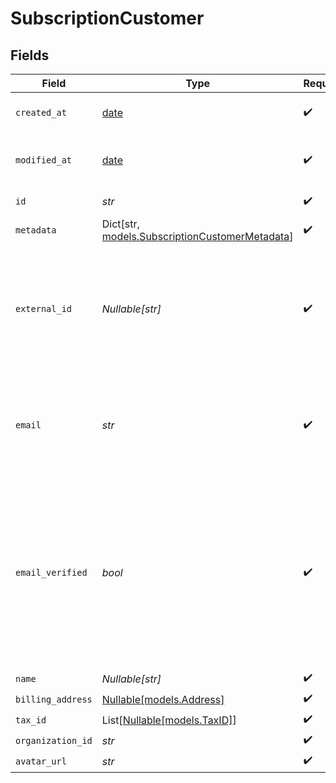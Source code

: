 # SubscriptionCustomer


## Fields

| Field                                                                                                                                                           | Type                                                                                                                                                            | Required                                                                                                                                                        | Description                                                                                                                                                     |
| --------------------------------------------------------------------------------------------------------------------------------------------------------------- | --------------------------------------------------------------------------------------------------------------------------------------------------------------- | --------------------------------------------------------------------------------------------------------------------------------------------------------------- | --------------------------------------------------------------------------------------------------------------------------------------------------------------- |
| `created_at`                                                                                                                                                    | [date](https://docs.python.org/3/library/datetime.html#date-objects)                                                                                            | :heavy_check_mark:                                                                                                                                              | Creation timestamp of the object.                                                                                                                               |
| `modified_at`                                                                                                                                                   | [date](https://docs.python.org/3/library/datetime.html#date-objects)                                                                                            | :heavy_check_mark:                                                                                                                                              | Last modification timestamp of the object.                                                                                                                      |
| `id`                                                                                                                                                            | *str*                                                                                                                                                           | :heavy_check_mark:                                                                                                                                              | The ID of the object.                                                                                                                                           |
| `metadata`                                                                                                                                                      | Dict[str, [models.SubscriptionCustomerMetadata](../models/subscriptioncustomermetadata.md)]                                                                     | :heavy_check_mark:                                                                                                                                              | N/A                                                                                                                                                             |
| `external_id`                                                                                                                                                   | *Nullable[str]*                                                                                                                                                 | :heavy_check_mark:                                                                                                                                              | The ID of the customer in your system. This must be unique within the organization. Once set, it can't be updated.                                              |
| `email`                                                                                                                                                         | *str*                                                                                                                                                           | :heavy_check_mark:                                                                                                                                              | The email address of the customer. This must be unique within the organization.                                                                                 |
| `email_verified`                                                                                                                                                | *bool*                                                                                                                                                          | :heavy_check_mark:                                                                                                                                              | Whether the customer email address is verified. The address is automatically verified when the customer accesses the customer portal using their email address. |
| `name`                                                                                                                                                          | *Nullable[str]*                                                                                                                                                 | :heavy_check_mark:                                                                                                                                              | N/A                                                                                                                                                             |
| `billing_address`                                                                                                                                               | [Nullable[models.Address]](../models/address.md)                                                                                                                | :heavy_check_mark:                                                                                                                                              | N/A                                                                                                                                                             |
| `tax_id`                                                                                                                                                        | List[[Nullable[models.TaxID]](../models/taxid.md)]                                                                                                              | :heavy_check_mark:                                                                                                                                              | N/A                                                                                                                                                             |
| `organization_id`                                                                                                                                               | *str*                                                                                                                                                           | :heavy_check_mark:                                                                                                                                              | N/A                                                                                                                                                             |
| `avatar_url`                                                                                                                                                    | *str*                                                                                                                                                           | :heavy_check_mark:                                                                                                                                              | N/A                                                                                                                                                             |